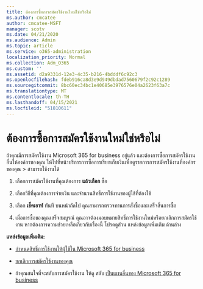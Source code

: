 ```yaml
---
title: ต้องการซื้อการสมัครใช้งานใหม่ใช่หรือไม่
ms.author: cmcatee
author: cmcatee-MSFT
manager: scotv
ms.date: 04/21/2020
ms.audience: Admin
ms.topic: article
ms.service: o365-administration
localization_priority: Normal
ms.collection: Adm_O365
ms.custom: ''
ms.assetid: d2a9331d-12e3-4c35-b216-4bdddf6c92c3
ms.openlocfilehash: fdeb916ca8d3e9d949dbdad7560679f2c92c1289
ms.sourcegitcommit: 8bc60ec34bc1e40685e3976576e04a2623f63a7c
ms.translationtype: MT
ms.contentlocale: th-TH
ms.lasthandoff: 04/15/2021
ms.locfileid: "51810611"
---
```

# <a name="looking-to-buy-a-new-subscription"></a>ต้องการซื้อการสมัครใช้งานใหม่ใช่หรือไม่

ถ้าคุณมีการสมัครใช้งาน Microsoft 365 for business อยู่แล้ว และต้องการซื้อการสมัครใช้งานอื่นให้องค์กรของคุณ ให้ไปที่หน้าบริการการซื้อการเรียกเก็บเงินเพื่อดูรายการการสมัครใช้งานที่องค์กรของคุณ \> [](https://go.microsoft.com/fwlink/p/?linkid=868433)สามารถใช้งานได้
 
1. เลือกการสมัครใช้งานที่คุณต้องการ **แล้วเลือก** ซื้อ

2. เลือกวิธีที่คุณต้องการจ่ายเงิน และจํานวนสิทธิ์การใช้งานของผู้ใช้ที่ต้องใช้

3. เลือก **เช็คเอาท์** ทันที บนหน้าถัดไป คุณสามารถตรวจทานการสั่งซื้อและเสร็จสิ้นการซื้อ

4. เมื่อการซื้อของคุณเสร็จสมบูรณ์ คุณอาจต้องมอบหมายสิทธิ์การใช้งานใหม่หรือยกเลิกการสมัครใช้งาน หากต้องการความช่วยเหลือเกี่ยวกับเรื่องนี้ โปรดดูส่วน แหล่งข้อมูลเพิ่มเติม ด้านล่าง

 **แหล่งข้อมูลเพิ่มเติม:**
  
- [กําหนดสิทธิ์การใช้งานให้ผู้ใช้ใน Microsoft 365 for business](https://docs.microsoft.com/microsoft-365/admin/add-users/add-users)
    
- [ยกเลิกการสมัครใช้งานของคุณ](https://docs.microsoft.com/microsoft-365/commerce/subscriptions/cancel-your-subscription)
    
- ถ้าคุณสนใจที่จะสลับการสมัครใช้งาน ให้ดู สลับ [เป็นแผนอื่นของ Microsoft 365 for business](https://docs.microsoft.com/microsoft-365/commerce/subscriptions/switch-to-a-different-plan)
